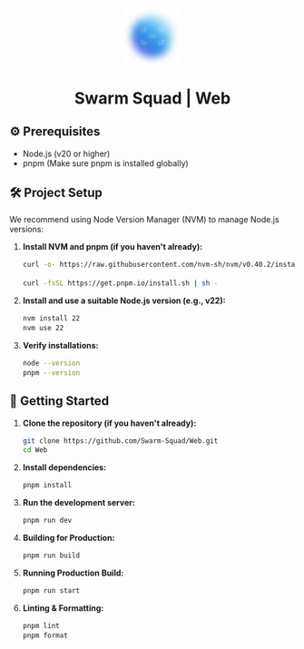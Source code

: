 <div align="center">
<img src="./public/favicon.png" width=20% alt="logo">
<h1>Swarm Squad | Web</h1>
</div>

## ⚙️ Prerequisites

- Node.js (v20 or higher)
- pnpm (Make sure pnpm is installed globally)

## 🛠️ Project Setup

We recommend using Node Version Manager (NVM) to manage Node.js versions:

1.  **Install NVM and pnpm (if you haven't already):**

    ```bash
    curl -o- https://raw.githubusercontent.com/nvm-sh/nvm/v0.40.2/install.sh | bash

    curl -fsSL https://get.pnpm.io/install.sh | sh -
    ```

2.  **Install and use a suitable Node.js version (e.g., v22):**

    ```bash
    nvm install 22
    nvm use 22
    ```

3.  **Verify installations:**
    ```bash
    node --version
    pnpm --version
    ```

## 🚀 Getting Started

1.  **Clone the repository (if you haven't already):**

    ```bash
    git clone https://github.com/Swarm-Squad/Web.git
    cd Web
    ```

2.  **Install dependencies:**

    ```bash
    pnpm install
    ```

3.  **Run the development server:**

    ```bash
    pnpm run dev
    ```

4.  **Building for Production:**

    ```bash
    pnpm run build
    ```

5.  **Running Production Build:**
    ```bash
    pnpm run start
    ```
6.  **Linting & Formatting:**
    ```bash
    pnpm lint
    pnpm format
    ```
